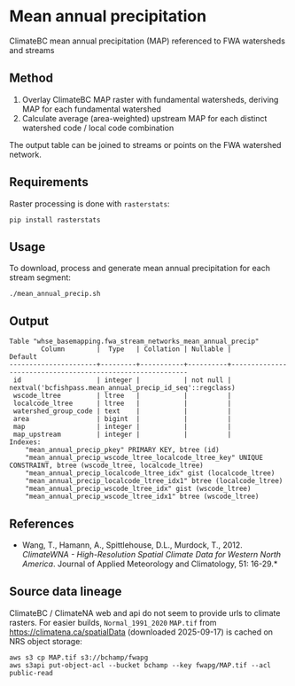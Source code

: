 # Mean annual precipitation 

ClimateBC mean annual precipitation (MAP) referenced to FWA watersheds and streams

## Method

1. Overlay ClimateBC MAP raster with fundamental watersheds, deriving MAP for each fundamental watershed
2. Calculate average (area-weighted) upstream MAP for each distinct watershed code / local code combination 

The output table can be joined to streams or points on the FWA watershed network.

## Requirements

Raster processing is done with `rasterstats`:

    pip install rasterstats

## Usage

To download, process and generate mean annual precipitation for each stream segment:

    ./mean_annual_precip.sh

## Output

```
Table "whse_basemapping.fwa_stream_networks_mean_annual_precip"
        Column        |  Type   | Collation | Nullable |                          Default
----------------------+---------+-----------+----------+-----------------------------------------------------------
 id                   | integer |           | not null | nextval('bcfishpass.mean_annual_precip_id_seq'::regclass)
 wscode_ltree         | ltree   |           |          |
 localcode_ltree      | ltree   |           |          |
 watershed_group_code | text    |           |          |
 area                 | bigint  |           |          |
 map                  | integer |           |          |
 map_upstream         | integer |           |          |
Indexes:
    "mean_annual_precip_pkey" PRIMARY KEY, btree (id)
    "mean_annual_precip_wscode_ltree_localcode_ltree_key" UNIQUE CONSTRAINT, btree (wscode_ltree, localcode_ltree)
    "mean_annual_precip_localcode_ltree_idx" gist (localcode_ltree)
    "mean_annual_precip_localcode_ltree_idx1" btree (localcode_ltree)
    "mean_annual_precip_wscode_ltree_idx" gist (wscode_ltree)
    "mean_annual_precip_wscode_ltree_idx1" btree (wscode_ltree)
```

## References

- Wang, T., Hamann, A., Spittlehouse, D.L., Murdock, T., 2012. *ClimateWNA - High-Resolution Spatial Climate Data for Western North America*. Journal of Applied Meteorology and Climatology, 51: 16-29.*


## Source data lineage

ClimateBC / ClimateNA web and api do not seem to provide urls to climate rasters. For easier builds, `Normal_1991_2020` `MAP.tif` from https://climatena.ca/spatialData (downloaded 2025-09-17) is cached on NRS object storage:

    aws s3 cp MAP.tif s3://bchamp/fwapg
    aws s3api put-object-acl --bucket bchamp --key fwapg/MAP.tif --acl public-read
